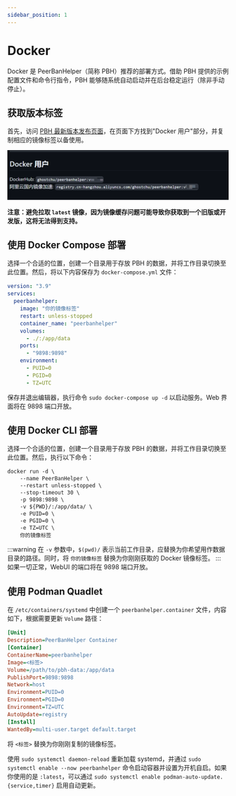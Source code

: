```yaml
---
sidebar_position: 1
---
```


# Docker

Docker 是 PeerBanHelper（简称 PBH）推荐的部署方式。借助 PBH 提供的示例配置文件和命令行指令，PBH 能够随系统自动启动并在后台稳定运行（除非手动停止）。

## 获取版本标签

首先，访问 [PBH 最新版本发布页面](https://github.com/PBH-BTN/PeerBanHelper/releases/latest)，在页面下方找到"Docker 用户"部分，并复制相应的镜像标签以备使用。

![image-tag](./assets/docker-tag.png)

**注意：避免拉取 `latest` 镜像，因为镜像缓存问题可能导致你获取到一个旧版或开发版，这将无法得到支持。**

## 使用 Docker Compose 部署

选择一个合适的位置，创建一个目录用于存放 PBH 的数据，并将工作目录切换至此位置。然后，将以下内容保存为 `docker-compose.yml` 文件：

```yaml
version: "3.9"
services:
  peerbanhelper:
    image: "你的镜像标签"
    restart: unless-stopped
    container_name: "peerbanhelper"
    volumes:
      - ./:/app/data
    ports:
      - "9898:9898"
    environment:
      - PUID=0
      - PGID=0
      - TZ=UTC
```

保存并退出编辑器，执行命令 `sudo docker-compose up -d` 以启动服务。Web 界面将在 9898 端口开放。

## 使用 Docker CLI 部署

选择一个合适的位置，创建一个目录用于存放 PBH 的数据，并将工作目录切换至此位置。然后，执行以下命令：

```shell
docker run -d \
    --name PeerBanHelper \
    --restart unless-stopped \
    --stop-timeout 30 \
    -p 9898:9898 \
    -v ${PWD}/:/app/data/ \
    -e PUID=0 \
    -e PGID=0 \
    -e TZ=UTC \
    你的镜像标签
```
:::warning
在 `-v` 参数中，`$(pwd)/` 表示当前工作目录，应替换为你希望用作数据目录的路径。同时，将 `你的镜像标签` 替换为你刚刚获取的 Docker 镜像标签。
:::
如果一切正常，WebUI 的端口将在 9898 端口开放。

## 使用 Podman Quadlet

在 `/etc/containers/systemd` 中创建一个 `peerbanhelper.container` 文件，内容如下，根据需要更新 `Volume` 路径：

```ini
[Unit]
Description=PeerBanHelper Container
[Container]
ContainerName=peerbanhelper
Image=<标签>
Volume=/path/to/pbh-data:/app/data
PublishPort=9898:9898
Network=host
Environment=PUID=0
Environment=PGID=0
Environment=TZ=UTC
AutoUpdate=registry
[Install]
WantedBy=multi-user.target default.target
```

将 `<标签>` 替换为你刚刚复制的镜像标签。

使用 `sudo systemctl daemon-reload` 重新加载 systemd，并通过 `sudo systemctl enable --now peerbanhelper` 命令启动容器并设置为开机自启。如果你使用的是 `:latest`，可以通过 `sudo systemctl enable podman-auto-update.{service,timer}` 启用自动更新。